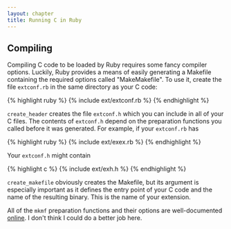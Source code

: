 ```yaml
---
layout: chapter
title: Running C in Ruby
---
```


## Compiling ##

Compiling C code to be loaded by Ruby requires some fancy compiler options.
Luckily, Ruby provides a means of easily generating a Makefile containing the
required options called "MakeMakefile". To use it, create the file `extconf.rb`
in the same directory as your C code:

{% highlight ruby %}
{% include ext/extconf.rb %}
{% endhighlight %}

`create_header` creates the file `extconf.h` which you can include in all of
your C files. The contents  of `extconf.h` depend on the preparation functions
you called before it was generated. For example, if your `extconf.rb` has

{% highlight ruby %}
{% include ext/exex.rb %}
{% endhighlight %}

Your `extconf.h` might contain

{% highlight c %}
{% include ext/exh.h %}
{% endhighlight %}

`create_makefile` obviously creates the Makefile, but its argument is especially
important as it defines the entry point of your C code and the name of the
resulting binary. This is the name of your extension.

All of the `mkmf` preparation functions and their options are well-documented
[online][mkmf]. I don't think I could do a better job here.

[mkmf]: http://www.ruby-doc.org/stdlib/libdoc/mkmf/rdoc/MakeMakefile.html
